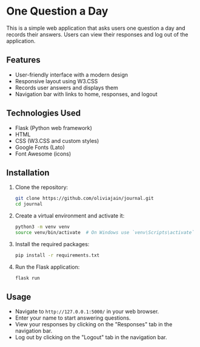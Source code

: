 # One Question a Day

This is a simple web application that asks users one question a day and records their answers. Users can view their responses and log out of the application.

## Features
- User-friendly interface with a modern design
- Responsive layout using W3.CSS
- Records user answers and displays them
- Navigation bar with links to home, responses, and logout

## Technologies Used
- Flask (Python web framework)
- HTML
- CSS (W3.CSS and custom styles)
- Google Fonts (Lato)
- Font Awesome (icons)

## Installation

1. Clone the repository:
    ```bash
    git clone https://github.com/oliviajain/journal.git
    cd journal
    ```

2. Create a virtual environment and activate it:
    ```bash
    python3 -m venv venv
    source venv/bin/activate  # On Windows use `venv\Scripts\activate`
    ```

3. Install the required packages:
    ```bash
    pip install -r requirements.txt
    ```

4. Run the Flask application:
    ```bash
    flask run
    ```

## Usage
- Navigate to `http://127.0.0.1:5000/` in your web browser.
- Enter your name to start answering questions.
- View your responses by clicking on the "Responses" tab in the navigation bar.
- Log out by clicking on the "Logout" tab in the navigation bar.
